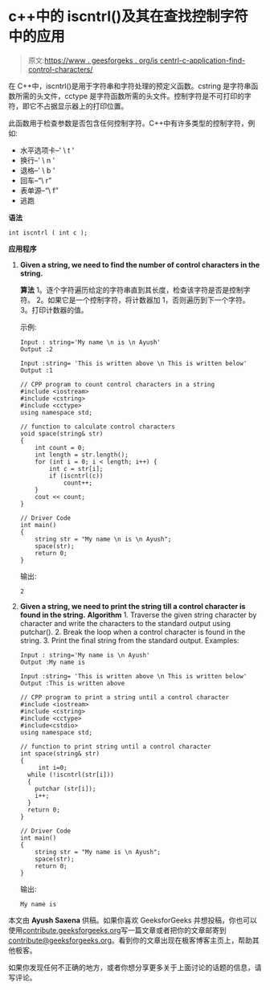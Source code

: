 # c++中的 iscntrl()及其在查找控制字符中的应用

> 原文:[https://www . geesforgeks . org/is centrl-c-application-find-control-characters/](https://www.geeksforgeeks.org/iscntrl-c-application-find-control-characters/)

在 C++中，iscntrl()是用于字符串和字符处理的预定义函数。cstring 是字符串函数所需的头文件，cctype 是字符函数所需的头文件。控制字符是不可打印的字符，即它不占据显示器上的打印位置。

此函数用于检查参数是否包含任何控制字符。C++中有许多类型的控制字符，例如:

*   水平选项卡–' \ t '
*   换行–' \ n '
*   退格–' \ b '
*   回车–“\ r”
*   表单源–“\ f”
*   逃跑

**语法**

```
int iscntrl ( int c ); 

```

**应用程序**

1.  **Given a string, we need to find the number of control characters in the string.**

    **算法**
    1。逐个字符遍历给定的字符串直到其长度，检查该字符是否是控制字符。
    2。如果它是一个控制字符，将计数器加 1，否则遍历到下一个字符。
    3。打印计数器的值。

    示例:

    ```
    Input : string='My name \n is \n Ayush'
    Output :2

    Input :string= 'This is written above \n This is written below'
    Output :1

    ```

    ```
    // CPP program to count control characters in a string
    #include <iostream>
    #include <cstring>
    #include <cctype>
    using namespace std;

    // function to calculate control characters
    void space(string& str)
    {
        int count = 0;
        int length = str.length();
        for (int i = 0; i < length; i++) {
            int c = str[i];
            if (iscntrl(c))
                count++;
        }
        cout << count;
    }

    // Driver Code
    int main()
    {
        string str = "My name \n is \n Ayush";
        space(str);
        return 0;
    } 
    ```

    输出:

    ```
    2

    ```

2.  **Given a string, we need to print the string till a control character is found in the string.**
    **Algorithm**
    1\. Traverse the given string character by character and write the characters to the standard output using putchar().
    2\. Break the loop when a control character is found in the string.
    3\. Print the final string from the standard output.
    Examples:

    ```
    Input : string='My name is \n Ayush'
    Output :My name is

    Input :string= 'This is written above \n This is written below'
    Output :This is written above

    ```

    ```
    // CPP program to print a string until a control character
    #include <iostream>
    #include <cstring>
    #include <cctype>
    #include<cstdio>
    using namespace std;

    // function to print string until a control character
    int space(string& str)
    {
         int i=0;
      while (!iscntrl(str[i]))
      {
        putchar (str[i]);
        i++;
      }
      return 0;
    }

    // Driver Code
    int main()
    {
        string str = "My name is \n Ayush";
        space(str);
        return 0;
    }
    ```

    输出:

    ```
    My name is

    ```

本文由 **Ayush Saxena** 供稿。如果你喜欢 GeeksforGeeks 并想投稿，你也可以使用[contribute.geeksforgeeks.org](http://www.contribute.geeksforgeeks.org)写一篇文章或者把你的文章邮寄到 contribute@geeksforgeeks.org。看到你的文章出现在极客博客主页上，帮助其他极客。

如果你发现任何不正确的地方，或者你想分享更多关于上面讨论的话题的信息，请写评论。